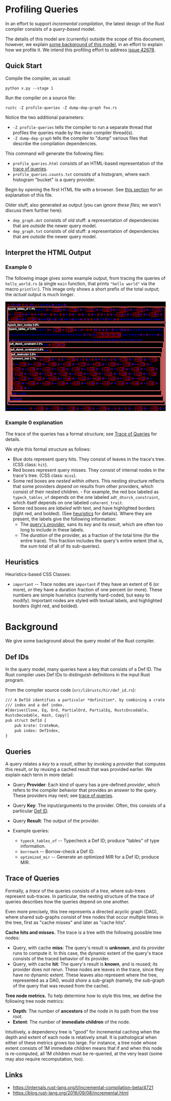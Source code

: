 # Profiling Queries

In an effort to support _incremental compilation_, the latest design of
the Rust compiler consists of a _query-based_ model.

The details of this model are (currently) outside the scope of this
document, however, we explain
[some background of this model](#background), in an effort to explain
how we profile it. We intend this profiling effort to address
[issue 42678](https://github.com/rust-lang/rust/issues/42678).

## Quick Start

Compile the compiler, as usual:

```
python x.py --stage 1
```

Run the compiler on a source file:

```
rustc -Z profile-queries -Z dump-dep-graph foo.rs
```

Notice the two additional parameters:

- `-Z profile-queries` tells the compiler to run a separate thread
  that profiles the queries made by the main compiler thread(s).
- `-Z dump-dep-graph` tells the compiler to "dump" various files that
  describe the compilation dependencies.

This command will generate the following files:

- `profile_queries.html` consists of an HTML-based representation of
  the [trace of queries](#trace-of-queries).
- `profile_queries.counts.txt` consists of a histogram, where each histogram "bucket" is a query provider.

Begin by opening the first HTML file with a browser.  See [this section](#interpret-the-html-output) for an explanation of this file.

Older stuff, also generated as output (you can _ignore these files_; we won't discuss them further here):

- `dep_graph.dot` consists of old stuff: a representation of dependencies that are _outside_ the newer query model.
- `dep_graph.txt` consists of old stuff: a representation of dependencies that are _outside_ the newer query model.


## Interpret the HTML Output

### Example 0

The following image gives some example output, from tracing the
queries of `hello_world.rs` (a single `main` function, that prints
`"hello world"` via the macro `println!`).  This image only shows a
short prefix of the total output; the _actual_ output is much longer.

![](profile-queries/example0.png)


### Example 0 explanation

The trace of the queries has a formal structure; see
[Trace of Queries](#trace-of-queries) for details.

We style this formal structure as follows:

- Blue dots represent query hits.  They consist of leaves in the
  trace's tree. (CSS class: `hit`).
- Red boxes represent query misses. They consist of internal nodes in
  the trace's tree. (CSS class: `miss`).
- Some red boxes are _nested within others_.  This nesting structure
  reflects that some providers _depend on_ results from other
  providers, which consist of their nested children.
	  - For example, the red box labeled as `typeck_tables_of` depends
		on the one labeled `adt_dtorck_constraint`, which itself
		depends on one labeled `coherent_trait`.
- Some red boxes are _labeled_ with text, and have highlighted borders
  (light red, and bolded).  (See [heuristics](#heuristics) for
  details).  Where they are present, the labels give the following
  information:
     - The [query's _provider_](#queries), sans its _key_ and its _result_,
       which are often too long to include in these labels.
     - The _duration_ of the provider, as a fraction of the total time
       (for the entire trace). This fraction includes the query's
       entire extent (that is, the sum total of all of its
       sub-queries).


## Heuristics

Heuristics-based CSS Classes:

- `important` -- Trace nodes are `important` if they have an extent of
  6 (or more), _or_ they have a duration fraction of one percent (or
  more).  These numbers are simple hueristics (currently hard-coded,
  but easy to modify).  Important nodes are styled with textual
  labels, and highlighted borders (light red, and bolded).

# Background

We give some background about the query model of the Rust compiler.

## Def IDs

In the query model, many queries have a key that consists of a Def ID.
The Rust compiler uses Def IDs to distinguish definitions in the input
Rust program.

From the compiler source code (`src/librustc/hir/def_id.rs`):

```
/// A DefId identifies a particular *definition*, by combining a crate
/// index and a def index.
#[derive(Clone, Eq, Ord, PartialOrd, PartialEq, RustcEncodable, RustcDecodable, Hash, Copy)]
pub struct DefId {
    pub krate: CrateNum,
    pub index: DefIndex,
}
```

## Queries

A query relates a _key_ to a _result_, either by invoking a _provider_
that computes this result, or by reusing a cached result that was
provided earlier.  We explain each term in more detail:

- Query **Provider**: Each kind of query has a pre-defined _provider_,
  which refers to the compiler behavior that provides an answer to the
  query.  These providers may nest; see [trace of
  queries](#trace-of-queries).
- Query **Key**: The input/arguments to the provider.  Often, this
  consists of a particular [Def ID](#def-ids).
- Query **Result**: The output of the provider.
- Example queries:

    - `typeck_tables_of` -- Typecheck a Def ID; produce "tables" of type information.
    - `borrowck` -- Borrow-check a Def ID.
    - `optimized_mir` -- Generate an optimized MIR for a Def ID; produce MIR.

## Trace of Queries

Formally, a _trace_ of the queries consists of a _tree_, where
sub-trees represent sub-traces.  In particular, the nesting structure
of the trace of queries describes how the queries depend on one
another.

Even more precisely, this tree represents a directed acyclic graph
(DAG), where shared sub-graphs consist of tree nodes that occur
multiple times in the tree, first as "cache misses" and later as
"cache hits".

**Cache hits and misses.**
The trace is a tree with the following possible tree nodes:

- Query, with cache **miss**: The query's result is **unknown**, and
  its provider runs to compute it.  In this case, the dynamic extent
  of the query's trace consists of the traced behavior of its
  provider.
- Query, with cache **hit**: The query's result is **known**, and is
  reused; its provider does not rerun.  These nodes are leaves in the
  trace, since they have no dynamic extent.  These leaves also
  represent where the tree, represented as a DAG, would _share_ a
  sub-graph (namely, the sub-graph of the query that was reused from
  the cache).

**Tree node metrics.**
To help determine how to style this tree, we define the following tree
node metrics:

- **Depth**: The number of **ancestors** of the node in its path from the tree root.
- **Extent**: The number of **immediate children** of the node.

Intuitively, a dependency tree is "good" for incremental caching when
the depth and extent of each node is relatively small.  It is
pathological when either of these metrics grows too large.  For
instance, a tree node whose extent consists of 1M immediate children
means that if and when this node is re-computed, all 1M children must
be re-queried, at the very least (some may also require recomputation,
too).

## Links

- https://internals.rust-lang.org/t/incremental-compilation-beta/4721
- https://blog.rust-lang.org/2016/09/08/incremental.html
